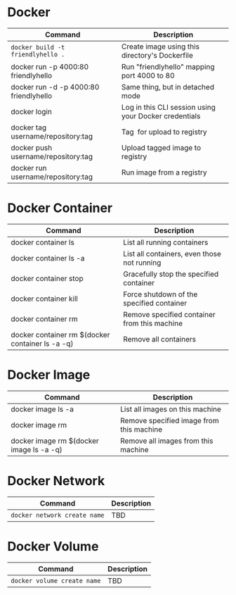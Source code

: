 
# Docker
|Command| Description|
|-------|------------|
|`docker build -t friendlyhello .`|Create image using this directory's Dockerfile|
|docker run -p 4000:80 friendlyhello|Run "friendlyhello" mapping port 4000 to 80|
|docker run -d -p 4000:80 friendlyhello|         Same thing, but in detached mode| 
|docker login|             Log in this CLI session using your Docker credentials|  
|docker tag <image> username/repository:tag|  Tag <image> for upload to registry|   
|docker push username/repository:tag|            Upload tagged image to registry|   
|docker run username/repository:tag|                   Run image from a registry|   

# Docker Container
|Command| Description|
|-------|------------|
|docker container ls  | List all running containers|
|docker container ls -a | List all containers, even those not running|   
|docker container stop <hash> | Gracefully stop the specified container|    
|docker container kill <hash> | Force shutdown of the specified container|    
|docker container rm <hash>   | Remove specified container from this machine|    
|docker container rm $(docker container ls -a -q) |  Remove all containers|    

# Docker Image
|Command| Description|
|-------|------------|
|docker image ls -a | List all images on this machine |  
|docker image rm <image id> | Remove specified image from this machine| 
|docker image rm $(docker image ls -a -q) | Remove all images from this machine| 
  
# Docker Network
|Command| Description|
|-------|------------|
|`docker network create name` | TBD |

# Docker Volume
|Command| Description|
|-------|------------|
|`docker volume create name` | TBD |
